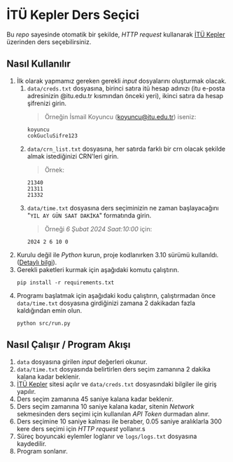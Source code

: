 # **İTÜ Kepler Ders Seçici**

Bu _repo_ sayesinde otomatik bir şekilde, _HTTP request_ kullanarak [İTÜ Kepler](https://kepler-beta.itu.edu.tr/ogrenci/) üzerinden ders seçebilirsiniz.

## Nasıl Kullanılır

1. İlk olarak yapmamız gereken gerekli _input_ dosyalarını oluşturmak olacak.
   1. `data/creds.txt` dosyasına, birinci satıra itü hesap adınızı (itu e-posta adresinizin @itu.edu.tr kısmından önceki yeri), ikinci satıra da hesap şifrenizi girin.
        > Örneğin İsmail Koyuncu (koyuncu@itu.edu.tr) iseniz:
        ```
        koyuncu
        cokGucluSifre123
        ```
   2. `data/crn_list.txt` dosyasına, her satırda farklı bir crn olacak şekilde almak istediğinizi CRN'leri girin.
        > Örnek:
        ```
        21340
        21311
        21332
        ```
   3. `data/time.txt` dosyasına ders seçiminizin ne zaman başlayacağını "`YIL AY GÜN SAAT DAKİKA`" formatında girin.
        > Örneği _6 Şubat 2024 Saat:10:00_ için:
        ```
        2024 2 6 10 0
        ```
2. Kurulu değil ile _Python_ kurun, proje kodlanırken 3.10 sürümü kullanıldı. ([Detaylı bilgi](https://www.python.org/downloads/)).
3. Gerekli paketleri kurmak için aşağıdaki komutu çalıştırın.  
   ```console
   pip install -r requirements.txt
   ```
4. Programı başlatmak için aşağıdaki kodu çalıştırın, çalıştırmadan önce `data/time.txt` dosyasına girdiğinizi zamana 2 dakikadan fazla kaldığından emin olun.
   ```console
   python src/run.py
   ```

## Nasıl Çalışır / Program Akışı

1. `data` dosyasına girilen _input_ değerleri okunur.
2. `data/time.txt` dosyasında belirtirlen ders seçim zamanına 2 dakika kalana kadar beklenir.
3. [İTÜ Kepler](https://kepler-beta.itu.edu.tr/ogrenci/) sitesi açılır ve `data/creds.txt` dosyasındaki bilgiler ile giriş yapılır.
4. Ders seçim zamanına 45 saniye kalana kadar beklenir.
5. Ders seçim zamanına 10 saniye kalana kadar, sitenin _Network_ sekmesinden ders seçimi için kullanılan _API Token_ durmadan alınır.
6. Ders seçimine 10 saniye kalması ile beraber, 0.05 saniye aralıklarla 300 kere ders seçimi için _HTTP request_ yollanır.s
7. Süreç boyuncaki eylemler loglanır ve `logs/logs.txt` dosyasına kaydedilir.
8. Program sonlanır.
